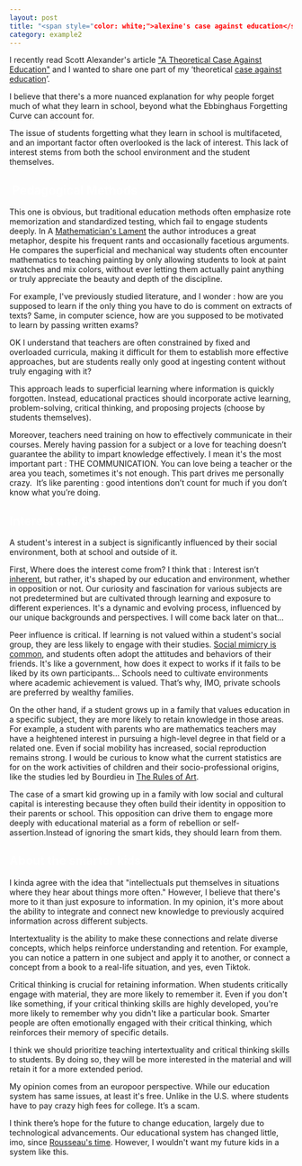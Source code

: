 ```yaml
---
layout: post
title: "<span style="color: white;">alexine's case against education</span>"
category: example2
---
```



I recently read Scott Alexander's article ["A Theoretical Case Against Education"](https://www.astralcodexten.com/p/a-theoretical-case-against-education) and I wanted to share one part of my ‘theoretical [case against education](https://eddierockerz.com/wp-content/uploads/2020/12/the-case-against-education-why-the-education-system-is-a-waste-of-time-and-money-pdfdrive-.pdf)’. 

I believe that there's a more nuanced explanation for why people forget much of what they learn in school, beyond what the Ebbinghaus Forgetting Curve can account for.

The issue of students forgetting what they learn in school is multifaceted, and an important factor often overlooked is the lack of interest. This lack of interest stems from both the school environment and the student themselves.

##  <span style="color: white;">Pedagogical Methods </span>


This one is obvious, but traditional education methods often emphasize rote memorization and standardized testing, which fail to engage students deeply. In A [Mathematician's Lament](https://eva.fcien.udelar.edu.uy/pluginfile.php/129978/mod_resource/content/2/A%20Mathematicians%20Lament.pdf) the author introduces a great metaphor, despite his frequent rants and occasionally facetious arguments. He compares the superficial and mechanical way students often encounter mathematics to teaching painting by only allowing students to look at paint swatches and mix colors, without ever letting them actually paint anything or truly appreciate the beauty and depth of the discipline.

For example, I've previously studied literature, and I wonder : how are you supposed to learn if the only thing you have to do is comment on extracts of texts? Same, in computer science, how are you supposed to be motivated to learn by passing written exams?

OK I understand that teachers are often constrained by fixed and overloaded curricula, making it difficult for them to establish more effective approaches, but are students really only good at ingesting content without truly engaging with it?

This approach leads to superficial learning where information is quickly forgotten. Instead, educational practices should incorporate active learning, problem-solving, critical thinking, and proposing projects (choose by students themselves).

Moreover, teachers need training on how to effectively communicate in their courses. Merely having passion for a subject or a love for teaching doesn’t guarantee the ability to impart knowledge effectively. I mean it's the most important part : THE COMMUNICATION. You can love being a teacher or the area you teach, sometimes it's not enough. This part drives me personally crazy.  It’s like parenting : good intentions don’t count for much if you don’t know what you’re doing.



## <span style="color: white;">Interest and Social Environment </span>

A student's interest in a subject is significantly influenced by their social environment, both at school and outside of it. 

First, Where does the interest come from? I think that : Interest isn’t [inherent](https://fr.wikisource.org/wiki/L’Encyclopédie/1re_édition/GOUT), but rather, it's shaped by our education and environment, whether in opposition or not. Our curiosity and fascination for various subjects are not predetermined but are cultivated through learning and exposure to different experiences. It's a dynamic and evolving process, influenced by our unique backgrounds and perspectives. I will come back later on that…

Peer influence is critical. If learning is not valued within a student's social group, they are less likely to engage with their studies. [Social mimicry is common](https://www.youtube.com/watch?v=X6kWygqR0L8), and students often adopt the attitudes and behaviors of their friends. It's like a government, how does it expect to works if it fails to be liked by its own participants... Schools need to cultivate environments where academic achievement is valued. That’s why, IMO, private schools are preferred by wealthy families.

On the other hand, if a student grows up in a family that values education in a specific subject, they are more likely to retain knowledge in those areas. For example, a student with parents who are mathematics teachers may have a heightened interest in pursuing a high-level degree in that field or a related one. Even if social mobility has increased, social reproduction remains strong. I would be curious to know what the current statistics are for on the work activities of children and their socio-professional origins, like the studies led by Bourdieu in [The Rules of Art](https://www.sup.org/books/title/?id=2044).

The case of a smart kid growing up in a family with low social and cultural capital is interesting because they often build their identity in opposition to their parents or school. This opposition can drive them to engage more deeply with educational material as a form of rebellion or self-assertion.Instead of ignoring the smart kids, they should learn from them.


## <span style="color: white;"> About the smarter kids </span>

I kinda agree with the idea that "intellectuals put themselves in situations where they hear about things more often." However, I believe that there's more to it than just exposure to information. In my opinion, it's more about the ability to integrate and connect new knowledge to previously acquired information across different subjects. 

Intertextuality is the ability to make these connections and relate diverse concepts, which helps reinforce understanding and retention. For example, you can notice a pattern in one subject and apply it to another, or connect a concept from a book to a real-life situation, and yes, even Tiktok.

Critical thinking is crucial for retaining information. When students critically engage with material, they are more likely to remember it. Even if you don't like something, if your critical thinking skills are highly developed, you're more likely to remember why you didn't like a particular book. Smarter people are often emotionally engaged with their critical thinking, which reinforces their memory of specific details.

I think we should prioritize teaching intertextuality and critical thinking skills to students. By doing so, they will be more interested in the material and will retain it for a more extended period.

My opinion comes from an europoor perspective. While our education system has same issues, at least it's free. Unlike in the U.S. where students have to pay crazy high fees for college. It’s a scam.

I think there’s hope for the future to change education, largely due to technological advancements. Our educational system has changed little, imo, since [Rousseau's time](https://www.reddit.com/r/AskHistorians/comments/qxq6sw/is_it_true_rousseau_abandoned_his_5_children_what/). However, I wouldn't want my future kids in a system like this. 


